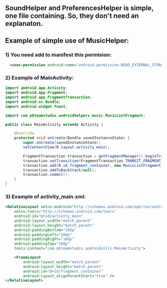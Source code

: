 ## SoundHelper and PreferencesHelper is simple, one file containing. So, they don't need an explanaton.

## Example of simple use of MusicHelper:

### 1) You need add to manifest this permision:
```xml
  <uses-permission android:name="android.permission.READ_EXTERNAL_STORAGE">
```
  
### 2) Example of MainActivity:
```java
import android.app.Activity;
import android.app.Fragment;
import android.app.FragmentTransaction;
import android.os.Bundle;
import android.widget.Toast;

import com.pbteamstudio.androidhelpers.music.MusicListFragment;

public class MainActivity extends Activity {

    @Override
    protected void onCreate(Bundle savedInstanceState) {
        super.onCreate(savedInstanceState);
        setContentView(R.layout.activity_main);

        FragmentTransaction transaction = getFragmentManager().beginTransaction();
        transaction.setTransition(FragmentTransaction.TRANSIT_FRAGMENT_FADE);
        transaction.add(R.id.fragment_container, new MusicListFragment());
        transaction.addToBackStack(null);
        transaction.commit();
    }
}
```
### 3) Example of activity_main.xml:
```xml
<RelativeLayout xmlns:android="http://schemas.android.com/apk/res/android"
    xmlns:tools="http://schemas.android.com/tools"
    android:id="@+id/activity_main"
    android:layout_width="match_parent"
    android:layout_height="match_parent"
    android:paddingBottom="10dp"
    android:paddingLeft="10dp"
    android:paddingRight="10dp"
    android:paddingTop="10dp"
    tools:context="com.pbteamstudio.androidutils.MainActivity">

    <FrameLayout
        android:layout_width="match_parent"
        android:layout_height="match_parent"
        android:id="@+id/fragment_container"
        android:layout_alignParentStart="true" />
</RelativeLayout>
```
